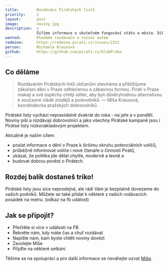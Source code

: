 ```yaml
---
title:        Rozdávání Pirátských listů
priority:     2
layout:       post
image:        noviny.jpg
description:  >
              Šíříme informace o skutečném fungování státu a města. Díky vám se dostanou i k lidem, kteří se s Internetem nekamarádí. 
wanted:       Hledáme rozdavače a rozvoz autem
redmine:      https://redmine.pirati.cz/issues/2311
person:       Michaela Krausová
github:       https://github.com/pirati-cz/klubPraha
---
```


## Co děláme

> Rozdáváním Pirátských listů občanům otevíráme 
> a přiblížijume zákulisní dění v Praze odhlečenou a zábavnou formou.
> Piráti v Praze makají a své úspěchy chtějí sdílet,
> aby byli důvěryhodnou alternativou k současné vládě zlodějů a podvodníků.
> — Míša Krausová, koordinátorka pražských dobrovolníků

Pirátské listy vychází nepravidelně dvakrát do roka - na jaře a v pondělí.
Noviny píší a rozdávají dobrovolníci a jako všechny Pirátské kampaně jsou 
i Pirátsé listy nízkonákladovým projektem.


Aktuálně je naším cílem: 

* poslat informace o dění v Praze k širšímu okruhu potenciálních voličů,
* průběžně informovat voliče i nové čtenáře o činnosti Pirátů,
* ukázat, že politika jde dělat chytře, moderně a levně a
* budovat dobrou pověst o Pirátech.
 
## Rozdej balík dostaneš triko! 

Pirátské listy jsou sice neprodejné, ale rádi Vám je bezplatně dovezeme do vašich podniků.
Můžete se také přidat k některé z našich rodávacích posádek na metru. (odkaz na fb událost)


## Jak se připojit?

* Přečtěte si více v události na FB
* Řekněte nám, kdy máte čas a chuť rozdávat
* Napište nám, kam byste chtěli noviny dovézt
* Zavolejte Míše
* Přijďte na některé setkání


Těšíme se na spolupráci a pro další informace se neváhejte ozvat [Míše][krausova]. 

[cal]: /kalendar/#praha
[volunteers]: https://www.facebook.com/events/608046102692531/
[krausova]: /lide/michaela-krausova/
